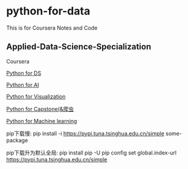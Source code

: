 # python-for-data

This is for Coursera Notes and Code

## Applied-Data-Science-Specialization
Coursera

[Python for DS](https://e-4337aa6638.cognitiveclass.ai/lab/tree/labs/Python%20start)

[Python for AI](https://e-4337aa6638.cognitiveclass.ai/lab/tree/labs/Python%20for%20AI)

[Python for Visualization](https://e-4337aa6638.cognitiveclass.ai/lab/tree/labs/Python%20Visualization)

[Python for Capstone(&爬虫](https://e-4337aa6638.cognitiveclass.ai/lab/tree/labs/Python%20Capstone%20Data)

[Python for Machine learning](https://e-4337aa6638.cognitiveclass.ai/lab/tree/labs/Machine%20learning%20with%20Python)



pip下载慢:
pip install -i https://pypi.tuna.tsinghua.edu.cn/simple some-package

pip下载升为默认全局:
pip install pip -U
pip config set global.index-url https://pypi.tuna.tsinghua.edu.cn/simple
